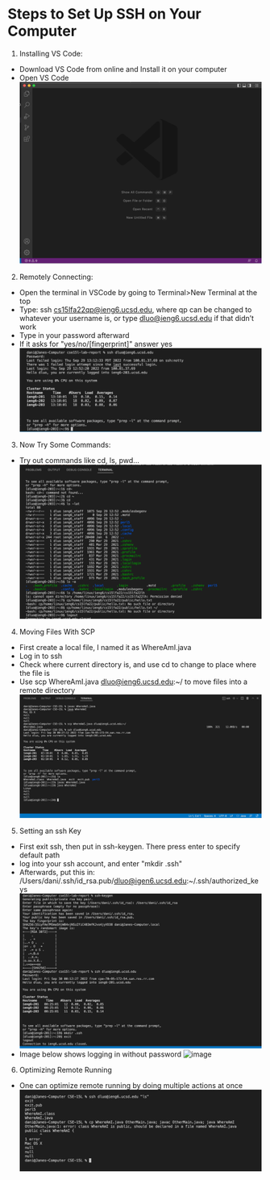 # Steps to Set Up SSH on Your Computer

1. Installing VS Code:
- Download VS Code from online and Install it on your computer
- Open VS Code
![image](vsCode.png)

2. Remotely Connecting:
- Open the terminal in VSCode by going to Terminal>New Terminal at the top
- Type: ssh cs15lfa22qp@ieng6.ucsd.edu, where qp can be changed to whatever your username is, or type dluo@ieng6.ucsd.edu if that didn’t work
- Type in your password afterward
- If it asks for "yes/no/[fingerprint]" answer yes
![image](remotelyConnecting.png)
3. Now Try Some Commands:
- Try out commands like cd, ls, pwd...
![image](tryingCommands.png)
4. Moving Files With SCP
- First create a local file, I named it as WhereAmI.java
- Log in to ssh
- Check where current directory is, and use cd to change to place where the file is
- Use scp WhereAmI.java dluo@ieng6.ucsd.edu:~/ to move files into a remote directory
![image](movingFileSCP.png)
5. Setting an ssh Key
- First exit ssh, then put in ssh-keygen. There press enter to specify default path
- log into your ssh account, and enter "mkdir .ssh"
- Afterwards, put this in: /Users/dani/.ssh/id_rsa.pub/dluo@igen6.ucsd.edu:~/.ssh/authorized_keys
![image](sshKeySetup.png)
- Image below shows logging in without password
![image](ssh-login-w:o-password.png)
6. Optimizing Remote Running
- One can optimize remote running by doing multiple actions at once
![image](runningManyLines.png)